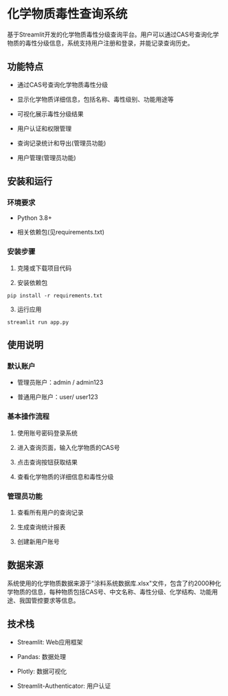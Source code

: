 # 化学物质毒性查询系统

基于Streamlit开发的化学物质毒性分级查询平台。用户可以通过CAS号查询化学物质的毒性分级信息，系统支持用户注册和登录，并能记录查询历史。

## 功能特点

* 通过CAS号查询化学物质毒性分级

* 显示化学物质详细信息，包括名称、毒性级别、功能用途等

* 可视化展示毒性分级结果

* 用户认证和权限管理

* 查询记录统计和导出(管理员功能)

* 用户管理(管理员功能)

## 安装和运行

### 环境要求

* Python 3.8+

* 相关依赖包(见requirements.txt)

### 安装步骤

1. 克隆或下载项目代码

2. 安装依赖包

```
pip install -r requirements.txt
```

3. 运行应用

```
streamlit run app.py
```

## 使用说明

### 默认账户

* 管理员账户：admin / admin123

* 普通用户账户：user/ user123

### 基本操作流程

1. 使用账号密码登录系统

2. 进入查询页面，输入化学物质的CAS号

3. 点击查询按钮获取结果

4. 查看化学物质的详细信息和毒性分级

### 管理员功能

1. 查看所有用户的查询记录

2. 生成查询统计报表

3. 创建新用户账号

## 数据来源

系统使用的化学物质数据来源于"涂料系统数据库.xlsx"文件，包含了约2000种化学物质的信息，每种物质包括CAS号、中文名称、毒性分级、化学结构、功能用途、我国管控要求等信息。

## 技术栈

* Streamlit: Web应用框架

* Pandas: 数据处理

* Plotly: 数据可视化

* Streamlit-Authenticator: 用户认证


